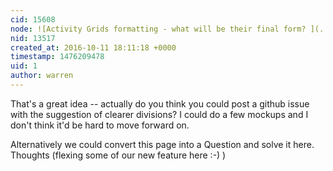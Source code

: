 ```yaml
---
cid: 15608
node: ![Activity Grids formatting - what will be their final form? ](../notes/pdhixenbaugh/10-04-2016/activity-grids-formatting-what-will-be-their-final-form)
nid: 13517
created_at: 2016-10-11 18:11:18 +0000
timestamp: 1476209478
uid: 1
author: warren
---
```


That's a great idea -- actually do you think you could post a github issue with the suggestion of clearer divisions? I could do a few mockups and I don't think it'd be hard to move forward on. 

Alternatively we could convert this page into a Question and solve it here. Thoughts (flexing some of our new feature here :-) )